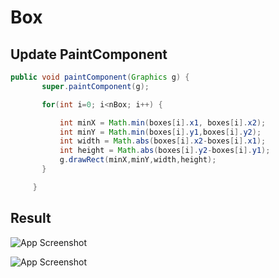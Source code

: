 # Box 


## Update PaintComponent

```java
public void paintComponent(Graphics g) {
       super.paintComponent(g);

       for(int i=0; i<nBox; i++) {

           int minX = Math.min(boxes[i].x1, boxes[i].x2);
           int minY = Math.min(boxes[i].y1,boxes[i].y2);
           int width = Math.abs(boxes[i].x2-boxes[i].x1);
           int height = Math.abs(boxes[i].y2-boxes[i].y1);
           g.drawRect(minX,minY,width,height);
       }

     }
```

## Result

![App Screenshot](/Box/src/box_01.png)

![App Screenshot](/Box/src/box_02.png)



